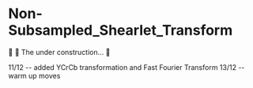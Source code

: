 # Non-Subsampled_Shearlet_Transform

:runner: :dash:   The under construction... :hammer:

11/12 -- added YCrCb transformation and Fast Fourier Transform
13/12 -- warm up moves
